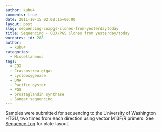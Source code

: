 ```yaml
---
author: kubu4
comments: true
date: 2011-10-15 02:02:15+00:00
layout: post
slug: sequencing-coxpgs-clones-from-yesterdaytoday
title: Sequencing - COX/PGS Clones from yesterday/today
wordpress_id: 288
author:
  - kubu4
categories:
  - Miscellaneous
tags:
  - COX
  - Crassostrea gigas
  - cyclooxygenase
  - DNA
  - Pacific oyster
  - PGS
  - prostaglandin synthase
  - Sanger sequencing
---
```


Samples were submitted for sequencing to the University of Washington HTGU, two times from each direction using vector M13F/R primers. See [Sequence Log](httpss://docs.google.com/spreadsheet/ccc?key=0AtV_gF766XZAcHljOFBWd3pLTUJwbUxkdkg1OGdCY3c&usp=sharing) for plate layout.

